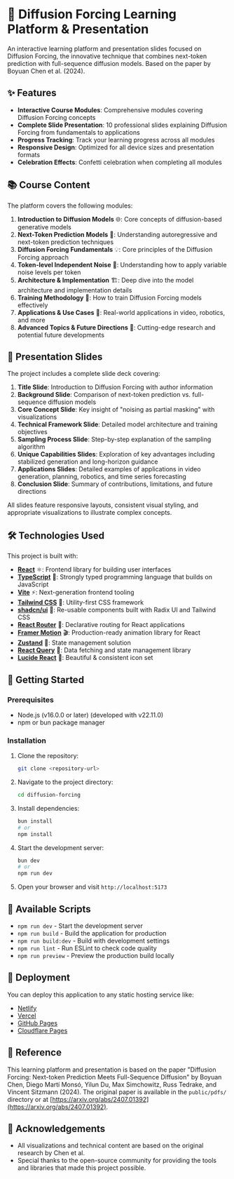 # 🚀 Diffusion Forcing Learning Platform & Presentation

An interactive learning platform and presentation slides focused on Diffusion Forcing, the innovative technique that combines next-token prediction with full-sequence diffusion models. Based on the paper by Boyuan Chen et al. (2024).

## ✨ Features

- **Interactive Course Modules**: Comprehensive modules covering Diffusion Forcing concepts
- **Complete Slide Presentation**: 10 professional slides explaining Diffusion Forcing from fundamentals to applications
- **Progress Tracking**: Track your learning progress across all modules
- **Responsive Design**: Optimized for all device sizes and presentation formats
- **Celebration Effects**: Confetti celebration when completing all modules

## 📚 Course Content

The platform covers the following modules:

1. **Introduction to Diffusion Models** 🌐: Core concepts of diffusion-based generative models
2. **Next-Token Prediction Models** 🔮: Understanding autoregressive and next-token prediction techniques
3. **Diffusion Forcing Fundamentals** 💡: Core principles of the Diffusion Forcing approach
4. **Token-level Independent Noise** 🎲: Understanding how to apply variable noise levels per token
5. **Architecture & Implementation** 🏗️: Deep dive into the model architecture and implementation details
6. **Training Methodology** 🧠: How to train Diffusion Forcing models effectively
7. **Applications & Use Cases** 🚀: Real-world applications in video, robotics, and more
8. **Advanced Topics & Future Directions** 🔬: Cutting-edge research and potential future developments

## 🎯 Presentation Slides

The project includes a complete slide deck covering:

1. **Title Slide**: Introduction to Diffusion Forcing with author information
2. **Background Slide**: Comparison of next-token prediction vs. full-sequence diffusion models
3. **Core Concept Slide**: Key insight of "noising as partial masking" with visualizations
4. **Technical Framework Slide**: Detailed model architecture and training objectives
5. **Sampling Process Slide**: Step-by-step explanation of the sampling algorithm
6. **Unique Capabilities Slides**: Exploration of key advantages including stabilized generation and long-horizon guidance
7. **Applications Slides**: Detailed examples of applications in video generation, planning, robotics, and time series forecasting
8. **Conclusion Slide**: Summary of contributions, limitations, and future directions

All slides feature responsive layouts, consistent visual styling, and appropriate visualizations to illustrate complex concepts.

## 🛠️ Technologies Used

This project is built with:

- **[React](https://reactjs.org/)** ⚛️: Frontend library for building user interfaces
- **[TypeScript](https://www.typescriptlang.org/)** 📝: Strongly typed programming language that builds on JavaScript
- **[Vite](https://vitejs.dev/)** ⚡: Next-generation frontend tooling
- **[Tailwind CSS](https://tailwindcss.com/)** 🎨: Utility-first CSS framework
- **[shadcn/ui](https://ui.shadcn.com/)** 🧩: Re-usable components built with Radix UI and Tailwind CSS
- **[React Router](https://reactrouter.com/)** 🧭: Declarative routing for React applications
- **[Framer Motion](https://www.framer.com/motion/)** 🎬: Production-ready animation library for React
- **[Zustand](https://zustand-demo.pmnd.rs/)** 🐻: State management solution
- **[React Query](https://tanstack.com/query/latest)** 🔄: Data fetching and state management library
- **[Lucide React](https://lucide.dev/)** 🎨: Beautiful & consistent icon set

## 🏁 Getting Started

### Prerequisites

- Node.js (v16.0.0 or later) (developed with v22.11.0)
- npm or bun package manager

### Installation

1. Clone the repository:
   ```sh
   git clone <repository-url>
   ```

2. Navigate to the project directory:
   ```sh
   cd diffusion-forcing
   ```

3. Install dependencies:
   ```sh
   bun install
   # or
   npm install
   ```

4. Start the development server:
   ```sh
   bun dev
   # or
   npm run dev
   ```

5. Open your browser and visit `http://localhost:5173`

## 📜 Available Scripts

- `npm run dev` - Start the development server
- `npm run build` - Build the application for production
- `npm run build:dev` - Build with development settings
- `npm run lint` - Run ESLint to check code quality
- `npm run preview` - Preview the production build locally

## 🚀 Deployment

You can deploy this application to any static hosting service like:

- [Netlify](https://www.netlify.com/)
- [Vercel](https://vercel.com/)
- [GitHub Pages](https://pages.github.com/)
- [Cloudflare Pages](https://pages.cloudflare.com/)

## 📝 Reference

This learning platform and presentation is based on the paper "Diffusion Forcing: Next-token Prediction Meets Full-Sequence Diffusion" by Boyuan Chen, Diego Martí Monsó, Yilun Du, Max Simchowitz, Russ Tedrake, and Vincent Sitzmann (2024). The original paper is available in the `public/pdfs/` directory or at [https://arxiv.org/abs/2407.01392](https://arxiv.org/abs/2407.01392).

## 🙏 Acknowledgements

- All visualizations and technical content are based on the original research by Chen et al.
- Special thanks to the open-source community for providing the tools and libraries that made this project possible.
